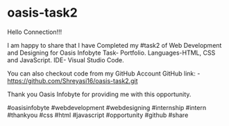 # oasis-task2
Hello Connection!!!

I am happy to share that I have Completed my #task2 of Web Development and Designing for Oasis Infobyte
Task- Portfolio.
Languages-HTML, CSS and JavaScript.
IDE- Visual Studio Code.

You can also checkout code from my GitHub Account
GitHub link: - https://github.com/Shreyasi16/oasis-task2.git



Thank you Oasis Infobyte for providing me with this opportunity.

#oasisinfobyte #webdevelopment #webdesigning #internship #intern #thankyou #css #html #javascript #opportunity #github #share
